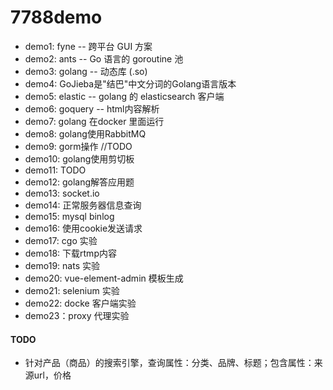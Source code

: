 # 7788demo

- demo1: fyne -- 跨平台 GUI 方案
- demo2: ants -- Go 语言的 goroutine 池
- demo3: golang -- 动态库 (.so)
- demo4: GoJieba是"结巴"中文分词的Golang语言版本
- demo5: elastic -- golang 的 elasticsearch 客户端
- demo6: goquery -- html内容解析
- demo7: golang 在docker 里面运行
- demo8: golang使用RabbitMQ
- demo9: gorm操作 //TODO
- demo10: golang使用剪切板
- demo11: TODO
- demo12: golang解答应用题
- demo13: socket.io
- demo14: 正常服务器信息查询
- demo15: mysql binlog
- demo16: 使用cookie发送请求
- demo17: cgo 实验
- demo18: 下载rtmp内容
- demo19: nats 实验
- demo20: vue-element-admin 模板生成
- demo21: selenium 实验
- demo22: docke 客户端实验
- demo23：proxy 代理实验


#### TODO 
- 针对产品（商品）的搜索引擎，查询属性：分类、品牌、标题；包含属性：来源url，价格